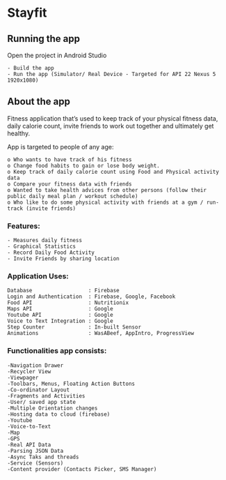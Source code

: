 # Stayfit

## Running the app
  Open the project in Android Studio
  
    - Build the app
    - Run the app (Simulator/ Real Device - Targeted for API 22 Nexus 5 1920x1080)

## About the app

  Fitness application that’s used to keep track of your physical fitness data, daily calorie count, invite friends to work out together and ultimately get healthy.

App is targeted to people of any age:
  
    o Who wants to have track of his fitness
    o Change food habits to gain or lose body weight.
    o Keep track of daily calorie count using Food and Physical activity data
    o Compare your fitness data with friends
    o Wanted to take health advices from other persons (follow their public daily meal plan / workout schedule)
    o Who like to do some physical activity with friends at a gym / run-track (invite friends)

### Features:

    - Measures daily fitness
    - Graphical Statistics
    - Record Daily Food Activity
    - Invite Friends by sharing location

### Application Uses:

    Database                  : Firebase
    Login and Authentication  : Firebase, Google, Facebook
    Food API                  : Nutritionix
    Maps API                  : Google
    Youtube API               : Google
    Voice to Text Integration : Google
    Step Counter              : In-built Sensor
    Animations                : WasABeef, AppIntro, ProgressView

### Functionalities app consists:

    -Navigation Drawer
    -Recycler View
    -Viewpager
    -Toolbars, Menus, Floating Action Buttons
    -Co-ordinator Layout
    -Fragments and Activities
    -User/ saved app state
    -Multiple Orientation changes
    -Hosting data to cloud (firebase)
    -Youtube
    -Voice-to-Text
    -Map
    -GPS
    -Real API Data
    -Parsing JSON Data
    -Async Taks and threads
    -Service (Sensors)
    -Content provider (Contacts Picker, SMS Manager)
